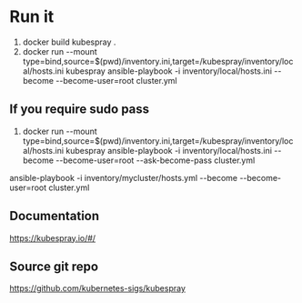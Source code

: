 # Run it

1. docker build kubespray .
2. docker run --mount type=bind,source=$(pwd)/inventory.ini,target=/kubespray/inventory/local/hosts.ini kubespray ansible-playbook -i inventory/local/hosts.ini --become --become-user=root cluster.yml

## If you require sudo pass
1.  docker run --mount type=bind,source=$(pwd)/inventory.ini,target=/kubespray/inventory/local/hosts.ini kubespray ansible-playbook -i inventory/local/hosts.ini --become --become-user=root --ask-become-pass cluster.yml


ansible-playbook -i inventory/mycluster/hosts.yml --become --become-user=root cluster.yml
## Documentation
https://kubespray.io/#/

## Source git repo
https://github.com/kubernetes-sigs/kubespray